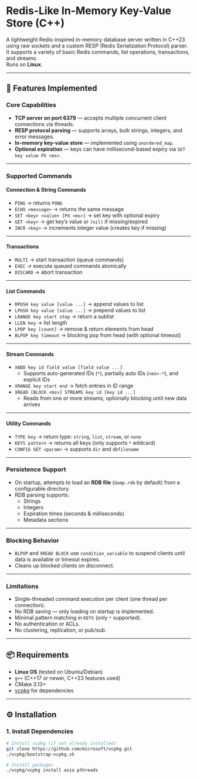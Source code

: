 # Redis-Like In-Memory Key-Value Store (C++)

A lightweight Redis-inspired in-memory database server written in C++23 using raw sockets and a custom RESP (Redis Serialization Protocol) parser.  
It supports a variety of basic Redis commands, list operations, transactions, and streams.  
Runs on **Linux**.

---

## 🚀 Features Implemented

### **Core Capabilities**
- **TCP server on port 6379** — accepts multiple concurrent client connections via threads.
- **RESP protocol parsing** — supports arrays, bulk strings, integers, and error messages.
- **In-memory key-value store** — implemented using `unordered_map`.
- **Optional expiration** — keys can have millisecond-based expiry via `SET key value PX <ms>`.

---

### **Supported Commands**

#### **Connection & String Commands**
- `PING` → returns `PONG`
- `ECHO <message>` → returns the same message
- `SET <key> <value> [PX <ms>]` → set key with optional expiry
- `GET <key>` → get key’s value or `(nil)` if missing/expired
- `INCR <key>` → increments integer value (creates key if missing)

---

#### **Transactions**
- `MULTI` → start transaction (queue commands)
- `EXEC` → execute queued commands atomically
- `DISCARD` → abort transaction

---

#### **List Commands**
- `RPUSH key value [value ...]` → append values to list
- `LPUSH key value [value ...]` → prepend values to list
- `LRANGE key start stop` → return a sublist
- `LLEN key` → list length
- `LPOP key [count]` → remove & return elements from head
- `BLPOP key timeout` → blocking pop from head (with optional timeout)

---

#### **Stream Commands**
- `XADD key id field value [field value ...]`  
  - Supports auto-generated IDs (`*`), partially auto IDs (`<ms>-*`), and explicit IDs
- `XRANGE key start end` → fetch entries in ID range
- `XREAD [BLOCK <ms>] STREAMS key id [key id ...]`  
  - Reads from one or more streams, optionally blocking until new data arrives

---

#### **Utility Commands**
- `TYPE key` → return type: `string`, `list`, `stream`, or `none`
- `KEYS pattern` → returns all keys (only supports `*` wildcard)
- `CONFIG GET <param>` → supports `dir` and `dbfilename`

---

### **Persistence Support**
- On startup, attempts to load an **RDB file** (`dump.rdb` by default) from a configurable directory.
- RDB parsing supports:
  - Strings
  - Integers
  - Expiration times (seconds & milliseconds)
  - Metadata sections

---

### **Blocking Behavior**
- `BLPOP` and `XREAD BLOCK` use `condition_variable` to suspend clients until data is available or timeout expires.
- Cleans up blocked clients on disconnect.

---

### **Limitations**
- Single-threaded command execution per client (one thread per connection).
- No RDB saving — only loading on startup is implemented.
- Minimal pattern matching in `KEYS` (only `*` supported).
- No authentication or ACLs.
- No clustering, replication, or pub/sub.

---

## 📦 Requirements
- **Linux OS** (tested on Ubuntu/Debian)
- `g++` (C++17 or newer, C++23 features used)
- CMake 3.13+
- [vcpkg](https://github.com/microsoft/vcpkg) for dependencies

---

## ⚙️ Installation

### 1. Install Dependencies
```bash
# Install vcpkg (if not already installed)
git clone https://github.com/microsoft/vcpkg.git
./vcpkg/bootstrap-vcpkg.sh

# Install packages
./vcpkg/vcpkg install asio pthreads
